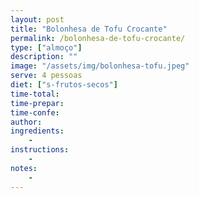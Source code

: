 ```yaml
---
layout: post
title: "Bolonhesa de Tofu Crocante"
permalink: /bolonhesa-de-tofu-crocante/
type: ["almoço"]
description: ""
image: "/assets/img/bolonhesa-tofu.jpeg"
serve: 4 pessoas
diet: ["s-frutos-secos"]
time-total: 
time-prepar: 
time-confe: 
author: 
ingredients:
    - 
instructions:
    - 
notes:
    - 
---
```

